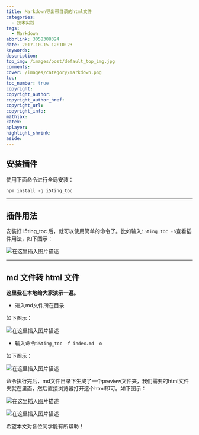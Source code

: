 ```yaml
---
title: Markdown导出带目录的html文件
categories: 
  - 技术实践
tags:
  - Markdown
abbrlink: 3058308324
date: 2017-10-15 12:10:23
keywords:
description:
top_img: /images/post/default_top_img.jpg
comments:
cover: /images/category/markdown.png
toc:
toc_number: true
copyright:
copyright_author:
copyright_author_href:
copyright_url:
copyright_info:
mathjax:
katex:
aplayer:
highlight_shrink:
aside:
---
```


## 安装插件

使用下面命令进行全局安装：

```
npm install -g i5ting_toc
```

------

## 插件用法

安装好 i5ting_toc 后，就可以使用简单的命令了。比如输入`i5ting_toc -h`查看插件用法，如下图示：

![在这里插入图片描述](https://img-blog.csdnimg.cn/20190905160156342.png?x-oss-process=image/watermark,type_ZmFuZ3poZW5naGVpdGk,shadow_10,text_aHR0cHM6Ly9ibG9nLmNzZG4ubmV0L2NzZG56b3VxaQ==,size_16,color_FFFFFF,t_70)

------

## md 文件转 html 文件

**这里我在本地给大家演示一遍。**

- 进入md文件所在目录

如下图示：

![在这里插入图片描述](https://img-blog.csdnimg.cn/20190905160538563.png?x-oss-process=image/watermark,type_ZmFuZ3poZW5naGVpdGk,shadow_10,text_aHR0cHM6Ly9ibG9nLmNzZG4ubmV0L2NzZG56b3VxaQ==,size_16,color_FFFFFF,t_70)

- 输入命令`i5ting_toc -f index.md -o`

如下图示：

![在这里插入图片描述](https://img-blog.csdnimg.cn/20190905160831569.png?x-oss-process=image/watermark,type_ZmFuZ3poZW5naGVpdGk,shadow_10,text_aHR0cHM6Ly9ibG9nLmNzZG4ubmV0L2NzZG56b3VxaQ==,size_16,color_FFFFFF,t_70)

命令执行完后，md文件目录下生成了一个preview文件夹，我们需要的html文件夹就在里面，然后直接浏览器打开这个html即可。如下图示：

![在这里插入图片描述](https://img-blog.csdnimg.cn/20190905161030886.png?x-oss-process=image/watermark,type_ZmFuZ3poZW5naGVpdGk,shadow_10,text_aHR0cHM6Ly9ibG9nLmNzZG4ubmV0L2NzZG56b3VxaQ==,size_16,color_FFFFFF,t_70)

![在这里插入图片描述](https://img-blog.csdnimg.cn/20190905161108879.png?x-oss-process=image/watermark,type_ZmFuZ3poZW5naGVpdGk,shadow_10,text_aHR0cHM6Ly9ibG9nLmNzZG4ubmV0L2NzZG56b3VxaQ==,size_16,color_FFFFFF,t_70)

希望本文对各位同学能有所帮助！